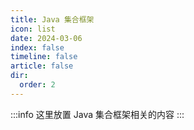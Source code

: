 ```yaml
---
title: Java 集合框架
icon: list
date: 2024-03-06
index: false
timeline: false
article: false
dir:
  order: 2
---
```


:::info
这里放置 Java 集合框架相关的内容
:::

<AutoCatalog />
